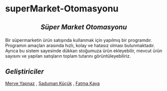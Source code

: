 # superMarket-Otomasyonu
## <p align="center"> *Süper Market Otomasyonu* </p>
Bir süpermarketin ürün satışında kullanmak için yapılmış bir programdır.
Programın amaçları arasında hızlı, kolay ve hatasız olması bulunmaktadır.
Ayrıca bu sistem sayesinde dükkan stoğumuza ürün ekleyebilir,
mevcut ürün sayısını ve yapılan satışların toplam tutarını görüntüleyebiliriz.
## *Geliştiriciler*
[Merve Yapnaz](https://github.com/merveyapnaz) ,
[Şaduman Küçük](https://github.com/sadumankucuk) ,
[Fatma Kaya](https://github.com/FatmaKaya) 

